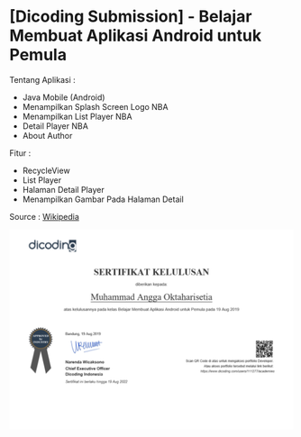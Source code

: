 # [Dicoding Submission] - Belajar Membuat Aplikasi Android untuk Pemula

Tentang Aplikasi :
  * Java Mobile (Android)
  * Menampilkan Splash Screen Logo NBA
  * Menampilkan List Player NBA
  * Detail Player NBA
  * About Author
 
Fitur :
  * RecycleView
  * List Player
  * Halaman Detail Player
  * Menampilkan Gambar Pada Halaman Detail
  
 Source :
 [Wikipedia](https://id.wikipedia.org)

![alt text](https://raw.githubusercontent.com/muhanggaohs/Submission/master/sertifikat.png)
